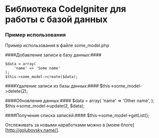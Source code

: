 # Библиотека CodeIgniter для работы с базой данных #

### Пример использования ###

Пример использования в файле some_model.php

####Добавление записи в базу данных:####

    $data = array(
        'name' => 'Some name'
    );
    $this->some_model->create($data);

####Удаление записи из базы данных:####
    $this->some_model->delete(2);


####Обновление данных:####
    $data = array(
        'name' => 'Other name',
    );
    $this->some_model->update(2, $data);

####Получение списка записей:####
    $this->some_model->getList();


Отслеживать за новыми наработками можно в [моем блоге][http://golubovsky.name/].